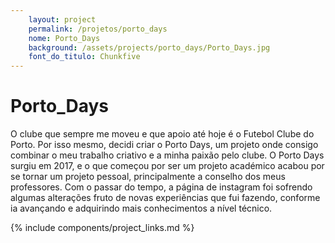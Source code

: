 ```yaml
---
    layout: project
    permalink: /projetos/porto_days
    nome: Porto_Days
    background: /assets/projects/porto_days/Porto_Days.jpg
    font_do_titulo: Chunkfive
---
```


# Porto_Days

O clube que sempre me moveu e que apoio até hoje é o Futebol Clube do Porto. Por isso mesmo, decidi criar o Porto Days, um projeto onde consigo combinar o meu trabalho criativo e a minha paixão pelo clube. O Porto Days surgiu em 2017, e o que começou por ser um projeto académico acabou por se tornar um projeto pessoal, principalmente a conselho dos meus professores. 
Com o passar do tempo, a página de instagram foi sofrendo algumas alterações fruto de novas experiências que fui fazendo, conforme ia avançando e adquirindo mais conhecimentos a nível técnico.


{% include components/project_links.md %}

